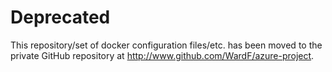 # Deprecated

This repository/set of docker configuration files/etc. has been moved to the private GitHub repository at http://www.github.com/WardF/azure-project.

